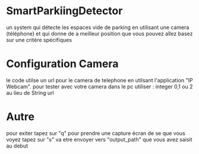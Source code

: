 # SmartParkiingDetector
un system qui détecte les espaces vide de parking en utilisant une camera (téléphone) et qui donne de a meilleur position que vous pouvez allez basez sur une critère spécifiques

# Configuration Camera
le code utilse un url pour le camera de telephone en utilsant l'application "IP Webcam". pour tester avec votre camera dans le  pc utiliser : integer 0,1 ou 2 au lieu de String url

# Autre 
pour exiter tapez sur "q"
pour prendre une capture écran de se que vous voyez tapez sur "s" va etre envoyer vers "output_path" que vous avez saisit au debut

